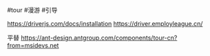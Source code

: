 #tour
#漫游 #引导

https://driverjs.com/docs/installation
https://driver.employleague.cn/

平替
https://ant-design.antgroup.com/components/tour-cn?from=msidevs.net
